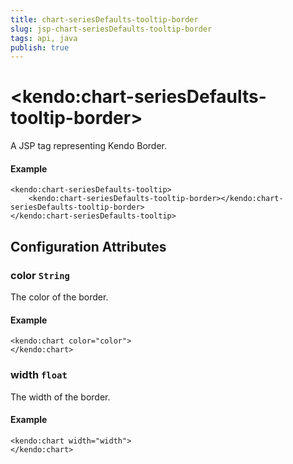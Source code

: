 ```yaml
---
title: chart-seriesDefaults-tooltip-border
slug: jsp-chart-seriesDefaults-tooltip-border
tags: api, java
publish: true
---
```


# \<kendo:chart-seriesDefaults-tooltip-border\>
A JSP tag representing Kendo Border.

#### Example
    <kendo:chart-seriesDefaults-tooltip>
        <kendo:chart-seriesDefaults-tooltip-border></kendo:chart-seriesDefaults-tooltip-border>
    </kendo:chart-seriesDefaults-tooltip>


## Configuration Attributes


### color `String`

The color of the border.

#### Example
    <kendo:chart color="color">
    </kendo:chart>



### width `float`

The width of the border.

#### Example
    <kendo:chart width="width">
    </kendo:chart>


